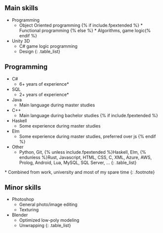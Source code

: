 ## Main skills

* Programming
  * Object Oriented programming
{% if include.fpextended 
%}  * Functional programming
{% else 
%}  * Algorithms, game logic{% endif %}
* Unity 3D
  * C# game logic programming
  * Design
{: .table_list}

## Programming

* C#
  * 6+ years of experience*
* SQL
  * 2+ years of experience*
* Java
  * Main language during master studies
* C++
  * Main language during bachelor studies
{% if include.fpextended %}
* Haskell
  * Some experience during master studies
* Elm
  * Some experience during master studies, preferred over js
{% endif %}
* Other
  * Python, Git, {% unless include.fpextended %}Haskell, Elm, {% endunless %}Rust, Javascript, HTML, CSS, C, XML, Azure, AWS, Prolog, Android, Lua, MySQL, SQL Server, ...
{: .table_list}

\* Combined from work, university and most of my spare time
{: .footnote}

## Minor skills

* Photoshop
  * General photo/image editing
  * Texturing
* Blender
  * Optimized low-poly modeling
  * Unwrapping
{: .table_list}
